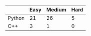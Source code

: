 |           | Easy  | Medium | Hard  |
|-----------|-------|--------|-------|
| Python    | 21    | 26     | 5     |
| C++       | 3     | 1      | 0     |